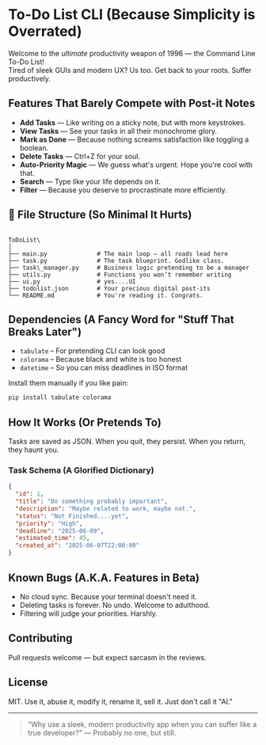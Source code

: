 # To-Do List CLI (Because Simplicity is Overrated)

Welcome to the *ultimate* productivity weapon of 1996 — the Command Line To-Do List!  
Tired of sleek GUIs and modern UX? Us too. Get back to your roots. Suffer productively.

## Features That Barely Compete with Post-it Notes

- **Add Tasks** — Like writing on a sticky note, but with more keystrokes.
- **View Tasks** — See your tasks in all their monochrome glory.
- **Mark as Done** — Because nothing screams satisfaction like toggling a boolean.
- **Delete Tasks** — Ctrl+Z for your soul.
- **Auto-Priority Magic** — We guess what's urgent. Hope you're cool with that.
- **Search** — Type like your life depends on it.
- **Filter** — Because you deserve to procrastinate more efficiently.

## 📁 File Structure (So Minimal It Hurts)
```

ToDoList\
│
├── main.py              # The main loop — all roads lead here
├── task.py              # The task blueprint. Godlike class.
├── task\_manager.py     # Business logic pretending to be a manager
├── utils.py             # Functions you won’t remember writing
├── ui.py                # yes....UI
├── todolist.json        # Your precious digital post-its
└── README.md            # You're reading it. Congrats.

````

## Dependencies (A Fancy Word for "Stuff That Breaks Later")

* `tabulate` – For pretending CLI can look good
* `colorama` – Because black and white is too honest
* `datetime` – So you can miss deadlines in ISO format

Install them manually if you like pain:

```bash
pip install tabulate colorama
```

## How It Works (Or Pretends To)

Tasks are saved as JSON. When you quit, they persist. When you return, they haunt you.

### Task Schema (A Glorified Dictionary)

```json
{
  "id": 1,
  "title": "Do something probably important",
  "description": "Maybe related to work, maybe not.",
  "status": "Not Finished....yet",
  "priority": "High",
  "deadline": "2025-06-09",
  "estimated_time": 45,
  "created_at": "2025-06-07T22:00:00"
}
```

## Known Bugs (A.K.A. Features in Beta)

* No cloud sync. Because your terminal doesn't need it.
* Deleting tasks is forever. No undo. Welcome to adulthood.
* Filtering will judge your priorities. Harshly.

## Contributing

Pull requests welcome — but expect sarcasm in the reviews.

## License

MIT. Use it, abuse it, modify it, rename it, sell it. Just don't call it "AI."

---

> “Why use a sleek, modern productivity app when you can suffer like a true developer?”
> — Probably no one, but still.

